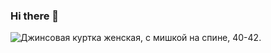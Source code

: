 ### Hi there 👋

<!--
**jange29/jange29** is a ✨ _special_ ✨ repository because its `README.md` (this file) appears on your GitHub profile.

Here are some ideas to get you started:

- 🔭 I’m currently working on ...
- 🌱 I’m currently learning ...
- 👯 I’m looking to collaborate on ...
- 🤔 I’m looking for help with ...
- 💬 Ask me about ...
- 📫 How to reach me: ...
- 😄 Pronouns: ...
- ⚡ Fun fact: ...
-->
<img class="_3Wp6V" src="//avatars.mds.yandex.net/get-mpic/5238231/img_id4803162799976607261.jpeg/orig" srcset="//avatars.mds.yandex.net/get-mpic/5238231/img_id4803162799976607261.jpeg/orig 1x" alt="Джинсовая куртка женская, с мишкой на спине, 40-42." title="Джинсовая куртка женская, с мишкой на спине, 40-42." data-auto="gallery-photo">
